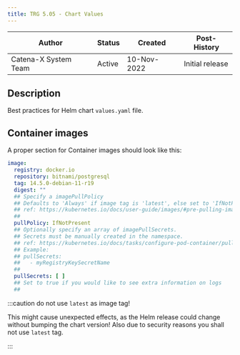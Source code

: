 ```yaml
---
title: TRG 5.05 - Chart Values
---
```


| Author               | Status | Created      | Post-History    |
|----------------------|--------|--------------|-----------------|
| Catena-X System Team | Active | 10-Nov-2022  | Initial release |

## Description

Best practices for Helm chart `values.yaml` file.

## Container images

A proper section for Container images should look like this:

```yaml
image:
  registry: docker.io
  repository: bitnami/postgresql
  tag: 14.5.0-debian-11-r19
  digest: ""
  ## Specify a imagePullPolicy
  ## Defaults to 'Always' if image tag is 'latest', else set to 'IfNotPresent'
  ## ref: https://kubernetes.io/docs/user-guide/images/#pre-pulling-images
  ##
  pullPolicy: IfNotPresent
  ## Optionally specify an array of imagePullSecrets.
  ## Secrets must be manually created in the namespace.
  ## ref: https://kubernetes.io/docs/tasks/configure-pod-container/pull-image-private-registry/
  ## Example:
  ## pullSecrets:
  ##   - myRegistryKeySecretName
  ##
  pullSecrets: [ ]
  ## Set to true if you would like to see extra information on logs
  ##
```

:::caution do not use `latest` as image tag!

This might cause unexpected effects, as the Helm release could change without bumping the chart version! Also due to
security reasons you shall not use `latest` tag.

:::
